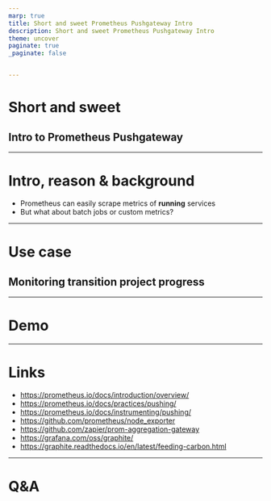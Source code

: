 ```yaml
---
marp: true
title: Short and sweet Prometheus Pushgateway Intro
description: Short and sweet Prometheus Pushgateway Intro
theme: uncover
paginate: true
_paginate: false


---
```


# Short and sweet

## Intro to Prometheus Pushgateway

---

# Intro, reason & background

* Prometheus can easily scrape metrics of **running** services
* But what about batch jobs or custom metrics?

---

# Use case

## Monitoring transition project progress

---

# Demo

---

# Links

* https://prometheus.io/docs/introduction/overview/
* https://prometheus.io/docs/practices/pushing/
* https://prometheus.io/docs/instrumenting/pushing/
* https://github.com/prometheus/node_exporter
* https://github.com/zapier/prom-aggregation-gateway
* https://grafana.com/oss/graphite/
* https://graphite.readthedocs.io/en/latest/feeding-carbon.html

---

# Q&A